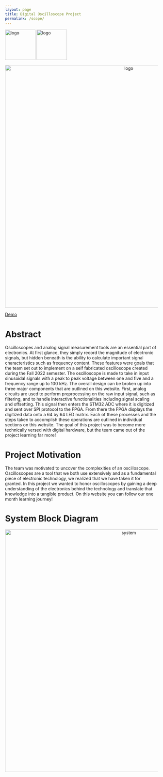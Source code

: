 ```yaml
---
layout: page
title: Digital Oscilloscope Project
permalink: /scope/
---
```


<div style="text-align: left">
  <img src="../assets/img/hmc_logo.png" alt="logo" width="100" />
  <img src="../assets/img/Logo.png" alt="logo" width="100" />
</div>

<n></n>
<div style="text-align: center">
  <img src="../assets/img/scope.jpg" alt="logo" width="800" />
</div>
<n></n>

[Demo](https://www.youtube.com/watch?v=X-L50WvtRKw)

# Abstract
Oscilloscopes and analog signal measurement tools are an essential part of electronics. At first glance, they simply record the magnitude of electronic signals, but hidden beneath is the ability to calculate important signal characteristics such as frequency content. These features were goals that the team set out to implement on a self fabricated oscilloscope created during the Fall 2022 semester. The oscilloscope is made to take in input sinusoidal signals with a peak to peak voltage between one and five and a frequency range up to 100 kHz. The overall design can be broken up into three major components that are outlined on this website. First, analog circuits are used to perform preprocessing on the raw input signal, such as filtering, and to handle interactive functionalities including signal scaling and offsetting. This signal then enters the STM32 ADC where it is digitized and sent over SPI protocol to the FPGA. From there the FPGA displays the digitized data onto a 64 by 64 LED matrix. Each of these processes and the steps taken to accomplish these operations are outlined in individual sections on this website. The goal of this project was to become more technically versed with digital hardware, but the team came out of the project learning far more!
<n></n>

# Project Motivation
The team was motivated to uncover the complexities of an oscilloscope. Oscilloscopes are a tool that we both use extensively and as a fundamental piece of electronic technology, we realized that we have taken it for granted. In this project we wanted to honor oscilloscopes by gaining a deep understanding of the electronics behind the technology and translate that knowledge into a tangible product. On this website you can follow our one month learning journey!
<n></n>

# System Block Diagram

<div style="text-align: center">
  <img src="../assets/schematics/system_block_diagram.png" alt="system" width="800" />
</div>
